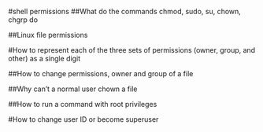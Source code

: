 #shell permissions
##What do the commands chmod, sudo, su, chown, chgrp do

##Linux file permissions

#How to represent each of the three sets of permissions (owner, group, and other) as a single digit

##How to change permissions, owner and group of a file

##Why can’t a normal user chown a file

##How to run a command with root privileges

#How to change user ID or become superuser
